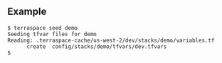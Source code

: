 ## Example

    $ terraspace seed demo
    Seeding tfvar files for demo
    Reading: .terraspace-cache/us-west-2/dev/stacks/demo/variables.tf
          create  config/stacks/demo/tfvars/dev.tfvars
    $